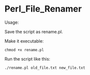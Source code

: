 # Perl_File_Renamer

Usage:

Save the script as rename.pl.


Make it executable:

```
chmod +x rename.pl
```

Run the script like this:

```
./rename.pl old_file.txt new_file.txt
```
